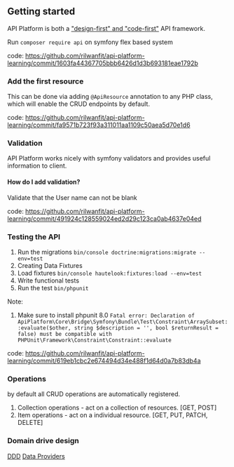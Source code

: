 ## Getting started

 API Platform is both a ["design-first" and "code-first"](https://swagger.io/blog/api-design/design-first-or-code-first-api-development/) API framework. 

Run `composer require api` on symfony flex based system

code: https://github.com/rilwanfit/api-platform-learning/commit/1603fa44367705bbb6426d1d3b693181eae1792b

### Add the first resource

This can be done via adding `@ApiResource` annotation to any PHP class, which will enable the CRUD endpoints by default.

code: https://github.com/rilwanfit/api-platform-learning/commit/fa9571b723f93a311011aa1109c50aea5d70e1d6

### Validation

API Platform works nicely with symfony validators and provides useful information to client.

#### How do I add validation?

Validate that the User name can not be blank

code: https://github.com/rilwanfit/api-platform-learning/commit/491924c128559024ed2d29c123ca0ab4637e04ed

### Testing the API

1. Run the migrations `bin/console doctrine:migrations:migrate --env=test`
2. Creating Data Fixtures
3. Load fixtures `bin/console hautelook:fixtures:load --env=test`
4. Write functional tests
5. Run the test `bin/phpunit`

Note: 
1. Make sure to install phpunit 8.0 
    `Fatal error: Declaration of ApiPlatform\Core\Bridge\Symfony\Bundle\Test\Constraint\ArraySubset::evaluate($other, string $description = '', bool $returnResult = false) must be compatible with PHPUnit\Framework\Constraint\Constraint::evaluate`

code: https://github.com/rilwanfit/api-platform-learning/commit/619eb1cbc2e674494d34e488f1d64d0a7b83db4a
     
### Operations
by default all CRUD operations are automatically registered.

1. Collection operations - act on a collection of resources. [GET, POST]
2. Item operations - act on a individual resource. [GET, PUT, PATCH, DELETE]

### Domain drive design
[DDD](/docs/ddd.md)
[Data Providers](/docs/dataProviders.md)
